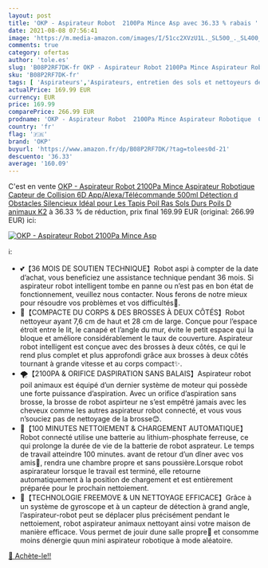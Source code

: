 ```yaml
---
layout: post
title: 'OKP - Aspirateur Robot  2100Pa Mince Asp avec 36.33 % rabais '
date: 2021-08-08 07:56:41
image: 'https://m.media-amazon.com/images/I/51cc2XVzU1L._SL500_._SL400_.jpg'
comments: true
category: ofertas
author: 'tole.es'
slug: 'B08P2RF7DK-fr OKP - Aspirateur Robot 2100Pa Mince Aspirateur Robotique...'
sku: 'B08P2RF7DK-fr'
tags: [ 'Aspirateurs','Aspirateurs, entretien des sols et nettoyeurs de vitres','Cuisine et Maison','Robots aspirateurs','okp', ]
actualPrice: 169.99 EUR
currency: EUR
price: 169.99
comparePrice: 266.99 EUR
prodname: 'OKP - Aspirateur Robot  2100Pa Mince Aspirateur Robotique  Capteur de Collision 6D App/Alexa/Télécommande 500ml Détection d Obstacles Silencieux Idéal pour Les Tapis Poil Ras Sols Durs Poils D animaux K2'
country: 'fr'
flag: '🇫🇷'
brand: 'OKP'
buyurl: 'https://www.amazon.fr/dp/B08P2RF7DK/?tag=tolees0d-21'
descuento: '36.33'
average: '160.09'
---
```


C'est en vente [OKP - Aspirateur Robot  2100Pa Mince Aspirateur Robotique  Capteur de Collision 6D App/Alexa/Télécommande 500ml Détection d Obstacles Silencieux Idéal pour Les Tapis Poil Ras Sols Durs Poils D animaux K2](https://www.amazon.fr/dp/B08P2RF7DK/?tag=tolees0d-21)  à  36.33 % de réduction, prix final  169.99 EUR (original: 266.99 EUR) ici:

[![OKP - Aspirateur Robot  2100Pa Mince Asp](https://m.media-amazon.com/images/I/51cc2XVzU1L._SL500_._SL400_.jpg)](https://www.amazon.fr/dp/B08P2RF7DK/?tag=tolees0d-21)

ℹ️:

- 💕【36 MOIS DE SOUTIEN TECHNIQUE】Robot aspi à compter de la date d’achat, vous beneficiez une assistance technique pendant 36 mois. Si aspirateur robot intelligent tombe en panne ou n’est pas en bon état de fonctionnement, veuillez nous contacter. Nous ferons de notre mieux pour résoudre vos problèmes et vos difficultés💪.
- 🏡【COMPACTE DU CORPS & DES BROSSES À DEUX CÔTÉS】Robot nettoyeur ayant 7,6 cm de haut et 28 cm de large. Conçue pour l’espace étroit entre le lit, le canapé et l’angle du mur, évite le petit espace qui la bloque et améliore considérablement le taux de couverture. Aspirateur robot intelligent est conçue avec des brosses à deux côtés, ce qui le rend plus complet et plus approfondi grâce aux brosses à deux côtés tournant à grande vitesse et au corps compact✨.
- 🌪️【2100PA & ORIFICE DASPIRATION SANS BALAIS】Aspirateur robot poil animaux est équipé d’un dernier système de moteur qui possède une forte puissance d’aspiration. Avec un orifice d’aspiration sans brosse, la brosse de robot aspirteur ne s’est empêtré jamais avec les cheveux comme les autres aspirateur robot connecté, et vous vous n’souciez pas de nettoyage de la brosse😊.
- 🔋【100 MINUTES NETTOIEMENT & CHARGEMENT AUTOMATIQUE】Robot connecté utilise une batterie au lithium-phosphate ferreuse, ce qui prolonge la durée de vie de la batterie de robot asprateur. Le temps de travail atteindre 100 minutes. avant de retour d’un dîner avec vos amis🥂, rendra une chambre propre et sans poussière.Lorsque robot aspirarateur lorsque le travail est terminé, elle retourne automatiquement à la position de chargement et est entièrement préparée pour le prochain nettoiement.
- 🧹【TECHNOLOGIE FREEMOVE & UN NETTOYAGE EFFICACE】Grâce à un système de gyroscope et à un capteur de détection à grand angle, l’aspirateur-robot peut se déplacer plus précisément pendant le nettoiement, robot aspirateur animaux nettoyant ainsi votre maison de manière efficace. Vous permet de jouir dune salle propre🌟 et consomme moins dénergie quun mini aspirateur robotique à mode aléatoire.

[🛒 Achète-le!!](https://www.amazon.fr/dp/B08P2RF7DK/?tag=tolees0d-21)
